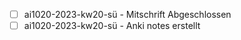 - [ ] ai1020-2023-kw20-sü - Mitschrift Abgeschlossen
- [ ] ai1020-2023-kw20-sü - Anki notes erstellt

#